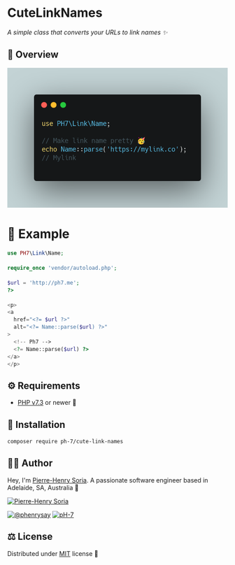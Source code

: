 # CuteLinkNames

*A simple class that converts your URLs to link names ✨*


## 👀 Overview

![Link Name Convertor Snippet](link-name-convertor-snippet.png)


# 🎨 Example

```php
use PH7\Link\Name;

require_once 'vendor/autoload.php';

$url = 'http://ph7.me';
?>

<p>
<a
  href="<?= $url ?>"
  alt="<?= Name::parse($url) ?>"
>
  <!-- Ph7 -->
  <?= Name::parse($url) ?>
</a>
</p>
```


## ⚙️ Requirements

* [PHP v7.3](https://www.php.net/releases/7_3_0.php) or newer 🚀


## 📖 Installation

```bash
composer require ph-7/cute-link-names
```


## 🧑‍🍳 Author

Hey, I'm [Pierre-Henry Soria](https://ph7.me). A passionate software engineer based in Adelaide, SA, Australia 🌴

[![Pierre-Henry Soria](https://s.gravatar.com/avatar/a210fe61253c43c869d71eaed0e90149?s=200)](https://ph7.me 'Pierre-Henry Soria resume')

[![@phenrysay][twitter-image]](https://twitter.com/phenrysay) [![pH-7][github-image]](https://github.com/pH-7)


## ⚖️ License

Distributed under [MIT](https://github.com/pH-7/CuteLinkNames/blob/main/LICENSE.md) license 🎉


<!-- GitHub's Markdown reference links -->

[twitter-image]: https://img.shields.io/badge/Twitter-1DA1F2?style=for-the-badge&logo=twitter&logoColor=white
[github-image]: https://img.shields.io/badge/GitHub-100000?style=for-the-badge&logo=github&logoColor=white
